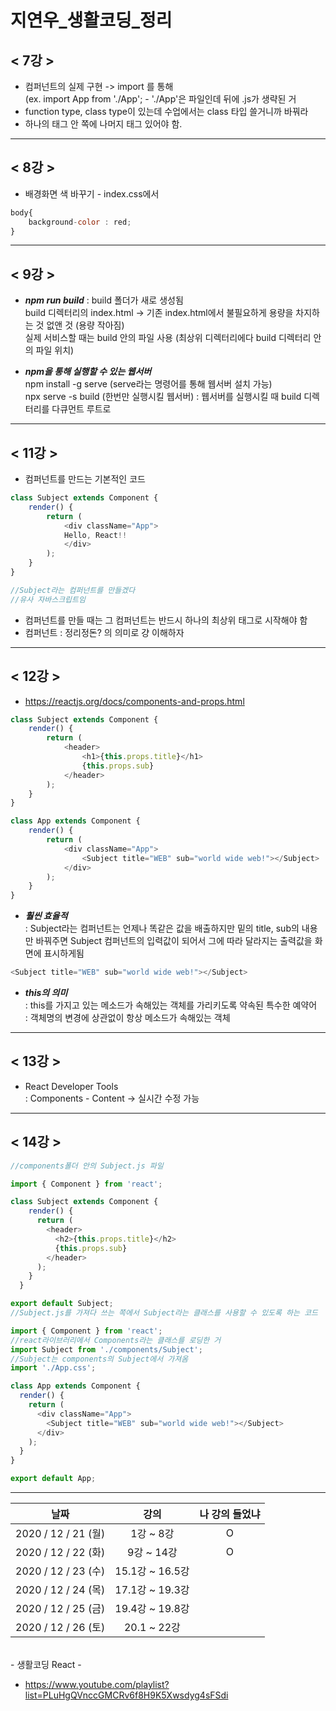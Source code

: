 # 지연우_생활코딩_정리

## < 7강 >
 * 컴퍼넌트의 실제 구현 -> import 를 통해 <br>
 (ex. import App from './App';   - './App'은 파일인데 뒤에 .js가 생략된 거
 * function type, class type이 있는데 수업에서는 class 타입 쓸거니까 바꿔라
 * 하나의 태그 안 쪽에 나머지 태그 있어야 함. 

<hr/>

 ## < 8강 >
 * 배경화면 색 바꾸기 - index.css에서
 ```javascript
 body{
     background-color : red;
 }
```

<hr/>

## < 9강 >
* ___npm run build___ : build 폴더가 새로 생성됨 <br>
build 디렉터리의 index.html -> 기존 index.html에서 불필요하게 용량을 차지하는 것 없앤 것 (용량 작아짐) <br>
실제 서비스할 때는 build 안의 파일 사용 (최상위 디렉터리에다 build 디렉터리 안의 파일 위치)<br>

* ___npm을 통해 실행할 수 있는 웹서버___ <br>
npm install -g serve (serve라는 명령어를 통해 웹서버 설치 가능) <br>
npx serve -s build (한번만 실행시킬 웹서버) : 웹서버를 실행시킬 때 build 디렉터리를 다큐먼트 루트로

<hr/>

## < 11강 >
* 컴퍼넌트를 만드는 기본적인 코드
```javascript
class Subject extends Component {
    render() {
        return (
            <div className="App">
            Hello, React!!
            </div>
        );
    }
}

//Subject라는 컴퍼넌트를 만들겠다
//유사 자바스크립트임
```
* 컴퍼넌트를 만들 때는 그 컴퍼넌트는 반드시 하나의 최상위 태그로 시작해야 함
* 컴퍼넌트 : 정리정돈? 의 의미로 걍 이해하자 <br>

<hr/>

## < 12강 > 
* <a>https://reactjs.org/docs/components-and-props.html</a>
```javascript
class Subject extends Component {
    render() {
        return (
            <header>
                <h1>{this.props.title}</h1>
                {this.props.sub}
            </header>
        );
    }
}

class App extends Component {
    render() {
        return (
            <div className="App">
                <Subject title="WEB" sub="world wide web!"></Subject>
            </div>
        );
    }
}

```
* ___훨씬 효율적___<br>
: Subject라는 컴퍼넌트는 언제나 똑같은 값을 배출하지만 밑의 title, sub의 내용만 바꿔주면 Subject 컴퍼넌트의 입력값이 되어서 그에 따라 달라지는 출력값을 화면에 표시하게됨
```javascript
<Subject title="WEB" sub="world wide web!"></Subject>
```

* ___this의 의미___ <br>
: this를 가지고 있는 메소드가 속해있는 객체를 가리키도록 약속된 특수한 예약어<br>
: 객체명의 변경에 상관없이 항상 메소드가 속해있는 객체<br>

<hr/>

## < 13강 > 
* React Developer Tools <br>
: Components - Content -> 실시간 수정 가능

<hr/>

## < 14강 >
```javascript
//components폴더 안의 Subject.js 파일

import { Component } from 'react';

class Subject extends Component {
    render() {
      return (
        <header>
          <h2>{this.props.title}</h2>
          {this.props.sub}
        </header>
      );
    }
  }

export default Subject;
//Subject.js를 가져다 쓰는 쪽에서 Subject라는 클래스를 사용할 수 있도록 하는 코드 
```
```javascript
import { Component } from 'react';
//react라이브러리에서 Components라는 클래스를 로딩한 거
import Subject from './components/Subject';
//Subject는 components의 Subject에서 가져옴
import './App.css';

class App extends Component {
  render() {
    return (
      <div className="App">
        <Subject title="WEB" sub="world wide web!"></Subject>
      </div>
    );
  }
}

export default App;
```

<hr/>

| 날짜 | 강의 | 나 강의 들었냐 |
|:---:|:---:|:---:|
2020 / 12 / 21 (월) | 1강 ~ 8강 | O
2020 / 12 / 22 (화)| 9강 ~ 14강 | O
2020 / 12 / 23 (수)| 15.1강 ~ 16.5강 |
2020 / 12 / 24 (목)| 17.1강 ~ 19.3강 |
2020 / 12 / 25 (금)| 19.4강 ~ 19.8강 |
2020 / 12 / 26 (토)| 20.1 ~ 22강 |

<br> - 생활코딩 React -
* <a>https://www.youtube.com/playlist?list=PLuHgQVnccGMCRv6f8H9K5Xwsdyg4sFSdi</a>
